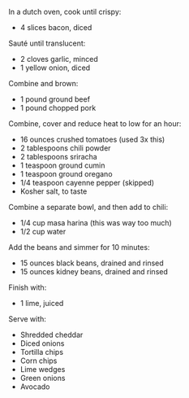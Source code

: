 In a dutch oven, cook until crispy:

- 4 slices bacon, diced

Sauté until translucent:

- 2 cloves garlic, minced
- 1 yellow onion, diced

Combine and brown:

- 1 pound ground beef
- 1 pound chopped pork

Combine, cover and reduce heat to low for an hour:

- 16 ounces crushed tomatoes (used 3x this)
- 2 tablespoons chili powder
- 2 tablespoons sriracha
- 1 teaspoon ground cumin
- 1 teaspoon ground oregano
- 1/4 teaspoon cayenne pepper (skipped)
- Kosher salt, to taste

Combine a separate bowl, and then add to chili:

- 1/4 cup masa harina (this was way too much)
- 1/2 cup water

Add the beans and simmer for 10 minutes:

- 15 ounces black beans, drained and rinsed
- 15 ounces kidney beans, drained and rinsed

Finish with:

- 1 lime, juiced

Serve with:

- Shredded cheddar
- Diced onions
- Tortilla chips
- Corn chips
- Lime wedges
- Green onions
- Avocado

